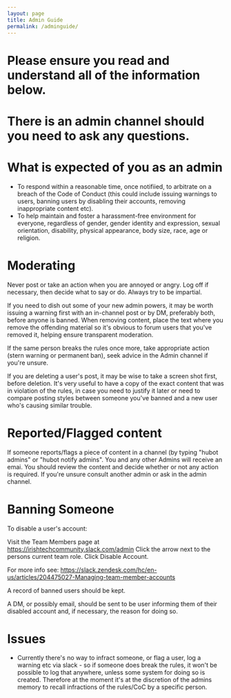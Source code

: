 ```yaml
---
layout: page
title: Admin Guide
permalink: /adminguide/
---
```


# Please ensure you read and understand all of the information below.

# There is an admin channel should you need to ask any questions.

# What is expected of you as an admin
- To respond within a reasonable time, once notifiied, to arbitrate on a breach of the Code of Conduct (this could include issuing warnings to users, banning users by disabling their accounts, removing inappropriate content etc).
- To help maintain and foster a harassment-free environment for everyone, regardless of gender, gender identity and expression, sexual orientation, disability, physical appearance, body size, race, age or religion.

# Moderating

Never post or take an action when you are annoyed or angry.
Log off if necessary, then decide what to say or do. Always try to be impartial.

If you need to dish out some of your new admin powers, it may be worth issuing a warning first with an in-channel post or by DM, preferably both, before anyone is banned. When removing content, place the text <admin snip> where you remove the offending material so it's obvious to forum users that you've removed it, helping ensure transparent moderation.

If the same person breaks the rules once more, take appropriate action (stern warning or permanent ban), seek advice in the Admin channel if you're unsure. 

If you are deleting a user's post, it may be wise to take a screen shot first, before deletion. It's very useful to have a copy of the exact content that was in violation of the rules, in case you need to justify it later or need to compare posting styles between someone you've banned and a new user who's causing similar trouble.

# Reported/Flagged content

If someone reports/flags a piece of content in a channel (by typing "hubot admins" or "hubot notify admins". You and any other Admins will receive an emai. You should review the content and decide whether or not any action is required. If you're unsure consult another admin or ask in the admin channel.

# Banning Someone

To disable a user's account:

Visit the Team Members page at https://irishtechcommunity.slack.com/admin
Click the arrow next to the persons current team role.
Click Disable Account.

For more info see: https://slack.zendesk.com/hc/en-us/articles/204475027-Managing-team-member-accounts

A record of banned users should be kept.

A DM, or possibly email, should be sent to be user informing them of their disabled account and, if necessary, the reason for doing so.

# Issues

- Currently there's no way to infract someone, or flag a user, log a warning etc via slack - so if someone does break the rules, it won't be possible to log that anywhere, unless some system for doing so is created. Therefore at the moment it's at the discretion of the admins memory to recall infractions of the rules/CoC by a specific person.
